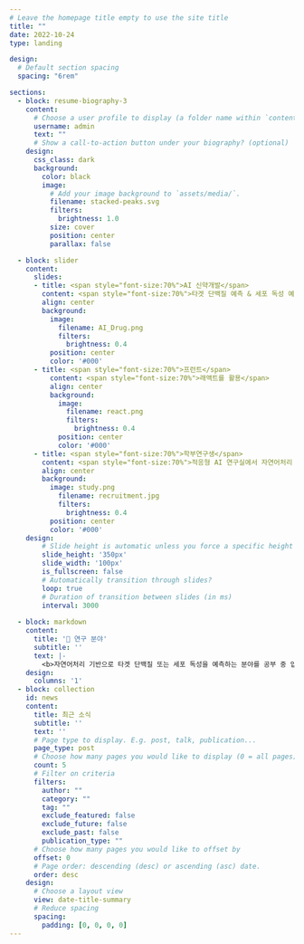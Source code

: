 ```yaml
---
# Leave the homepage title empty to use the site title
title: ""
date: 2022-10-24
type: landing

design:
  # Default section spacing
  spacing: "6rem"

sections:
  - block: resume-biography-3
    content:
      # Choose a user profile to display (a folder name within `content/authors/`)
      username: admin
      text: ""
      # Show a call-to-action button under your biography? (optional)
    design:
      css_class: dark
      background: 
        color: black
        image:
          # Add your image background to `assets/media/`.
          filename: stacked-peaks.svg
          filters:
            brightness: 1.0
          size: cover
          position: center
          parallax: false

  - block: slider
    content:
      slides:
      - title: <span style="font-size:70%">AI 신약개발</span>
        content: <span style="font-size:70%">타겟 단백질 예측 & 세포 독성 예측</span>
        align: center
        background:
          image:
            filename: AI_Drug.png
            filters:
              brightness: 0.4
          position: center
          color: '#000'
      - title: <span style="font-size:70%">프런트</span>
          content: <span style="font-size:70%">래액트를 활용</span>
          align: center
          background:
            image:
              filename: react.png
              filters:
                brightness: 0.4
            position: center
            color: '#000'
      - title: <span style="font-size:70%">학부연구생</span>
        content: <span style="font-size:70%">적응형 AI 연구실에서 자연어처리 공부</span>
        align: center
        background:
          image: study.png
            filename: recruitment.jpg
            filters:
              brightness: 0.4
          position: center
          color: '#000'
    design:
        # Slide height is automatic unless you force a specific height (e.g. '400px')
        slide_height: '350px'
        slide_width: '100px'
        is_fullscreen: false
        # Automatically transition through slides?
        loop: true
        # Duration of transition between slides (in ms)
        interval: 3000
        
  - block: markdown
    content:
      title: '🔬 연구 분야'
      subtitle: ''
      text: |-
        <b>자연어처리 기반으로 타겟 단백질 또는 세포 독성을 예측하는 분야를 공부 중 입니다.</b>
    design:
      columns: '1'
  - block: collection
    id: news
    content:
      title: 최근 소식
      subtitle: ''
      text: ''
      # Page type to display. E.g. post, talk, publication...
      page_type: post
      # Choose how many pages you would like to display (0 = all pages)
      count: 5
      # Filter on criteria
      filters:
        author: ""
        category: ""
        tag: ""
        exclude_featured: false
        exclude_future: false
        exclude_past: false
        publication_type: ""
      # Choose how many pages you would like to offset by
      offset: 0
      # Page order: descending (desc) or ascending (asc) date.
      order: desc
    design:
      # Choose a layout view
      view: date-title-summary
      # Reduce spacing
      spacing:
        padding: [0, 0, 0, 0]
---
```

